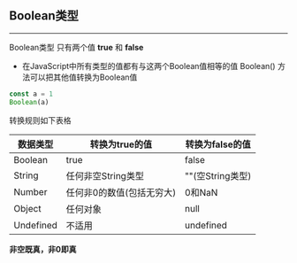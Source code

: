 ## Boolean类型

---

Boolean类型 只有两个值 **true** 和 **false**

- 在JavaScript中所有类型的值都有与这两个Boolean值相等的值
Boolean() 方法可以把其他值转换为Boolean值

```javascript
const a = 1
Boolean(a)
```

转换规则如下表格

 数据类型 | 转换为true的值 | 转换为false的值 |
-| -| -|
 Boolean | true | false |
 String | 任何非空String类型 | ""(空String类型) |
 Number | 任何非0的数值(包括无穷大) | 0和NaN |
 Object | 任何对象 | null |
 Undefined | 不适用 | undefined |

**非空既真，非0即真**
